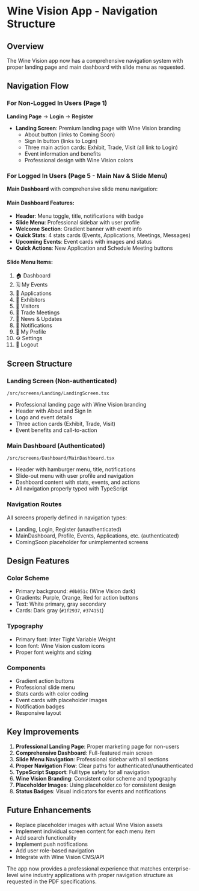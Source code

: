 # Wine Vision App - Navigation Structure

## Overview
The Wine Vision app now has a comprehensive navigation system with proper landing page and main dashboard with slide menu as requested.

## Navigation Flow

### For Non-Logged In Users (Page 1)
**Landing Page** → **Login** → **Register**
- **Landing Screen**: Premium landing page with Wine Vision branding
  - About button (links to Coming Soon)
  - Sign In button (links to Login)
  - Three main action cards: Exhibit, Trade, Visit (all link to Login)
  - Event information and benefits
  - Professional design with Wine Vision colors

### For Logged In Users (Page 5 - Main Nav & Slide Menu)
**Main Dashboard** with comprehensive slide menu navigation:

#### Main Dashboard Features:
- **Header**: Menu toggle, title, notifications with badge
- **Slide Menu**: Professional sidebar with user profile
- **Welcome Section**: Gradient banner with event info
- **Quick Stats**: 4 stats cards (Events, Applications, Meetings, Messages)
- **Upcoming Events**: Event cards with images and status
- **Quick Actions**: New Application and Schedule Meeting buttons

#### Slide Menu Items:
1. 🏠 Dashboard
2. 🗓️ My Events
3. 📝 Applications
4. 🏢 Exhibitors
5. 👥 Visitors
6. 🤝 Trade Meetings
7. 📰 News & Updates
8. 🔔 Notifications
9. 👤 My Profile
10. ⚙️ Settings
11. 🚪 Logout

## Screen Structure

### Landing Screen (Non-authenticated)
```
/src/screens/Landing/LandingScreen.tsx
```
- Professional landing page with Wine Vision branding
- Header with About and Sign In
- Logo and event details
- Three action cards (Exhibit, Trade, Visit)
- Event benefits and call-to-action

### Main Dashboard (Authenticated)
```
/src/screens/Dashboard/MainDashboard.tsx
```
- Header with hamburger menu, title, notifications
- Slide-out menu with user profile and navigation
- Dashboard content with stats, events, and actions
- All navigation properly typed with TypeScript

### Navigation Routes
All screens properly defined in navigation types:
- Landing, Login, Register (unauthenticated)
- MainDashboard, Profile, Events, Applications, etc. (authenticated)
- ComingSoon placeholder for unimplemented screens

## Design Features

### Color Scheme
- Primary background: `#0b051c` (Wine Vision dark)
- Gradients: Purple, Orange, Red for action buttons
- Text: White primary, gray secondary
- Cards: Dark gray (`#1f2937`, `#374151`)

### Typography
- Primary font: Inter Tight Variable Weight
- Icon font: Wine Vision custom icons
- Proper font weights and sizing

### Components
- Gradient action buttons
- Professional slide menu
- Stats cards with color coding
- Event cards with placeholder images
- Notification badges
- Responsive layout

## Key Improvements

1. **Professional Landing Page**: Proper marketing page for non-users
2. **Comprehensive Dashboard**: Full-featured main screen
3. **Slide Menu Navigation**: Professional sidebar with all sections
4. **Proper Navigation Flow**: Clear paths for authenticated/unauthenticated
5. **TypeScript Support**: Full type safety for all navigation
6. **Wine Vision Branding**: Consistent color scheme and typography
7. **Placeholder Images**: Using placeholder.co for consistent design
8. **Status Badges**: Visual indicators for events and notifications

## Future Enhancements
- Replace placeholder images with actual Wine Vision assets
- Implement individual screen content for each menu item
- Add search functionality
- Implement push notifications
- Add user role-based navigation
- Integrate with Wine Vision CMS/API

The app now provides a professional experience that matches enterprise-level wine industry applications with proper navigation structure as requested in the PDF specifications.
